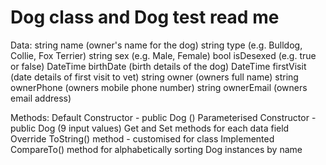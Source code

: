 # Dog class and Dog test read me 
Data:
string name (owner's name for the dog)
string type (e.g. Bulldog, Collie, Fox Terrier)
string sex (e.g. Male, Female)
bool isDesexed (e.g. true or false)
DateTime birthDate (birth details of the dog)
DateTime firstVisit (date details of first visit to vet)
string owner (owners full name)
string ownerPhone (owners mobile phone number)
string ownerEmail (owners email address)

Methods:
Default Constructor - public Dog ()
Parameterised Constructor - public Dog (9 input values)
Get and Set methods for each data field
Override ToString() method - customised for class
Implemented CompareTo() method for alphabetically sorting Dog instances by name
